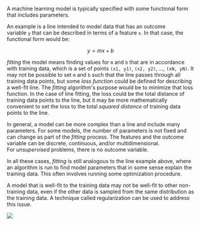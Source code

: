 A machine learning model is typically specified with some functional form that includes parameters.

An example is a line intended to model data that has an outcome variable `y` that can be described in terms of a feature `x`. In that case, the functional form would be:

$$
y = mx + b
$$

_fitting_ the model means finding values for `m` and `b` that are in accordance with training data, which is a set of points `(x1, y1)`, `(x2, y2)`, ..., `(xN, yN)`. It may not be possible to set `m` and `b` such that the line passes through all training data points, but some _loss function_ could be defined for describing a well-fit line. The _fitting_ algorithm's purpose would be to minimize that loss function. In the case of line fitting, the loss could be the total distance of training data points to the line, but it may be more mathematically convenient to set the loss to the total _squared distance_ of training data points to the line.

In general, a model can be more complex than a line and include many parameters. For some models, the number of parameters is not fixed and can change as part of the _fitting_ process. The features and the outcome variable can be discrete, continuous, and/or multidimensional. For _unsupervised_ problems, there is no outcome variable.

In all these cases, _fitting_ is still analogous to the line example above, where an algorithm is run to find model parameters that in some sense explain the training data. This often involves running some optimization procedure.

A model that is well-fit to the training data may not be well-fit to other non-training data, even if the other data is sampled from the same distribution as the training data. A technique called regularization can be used to address this issue.

![](https://www.researchgate.net/profile/Prasanna-Date/publication/343498508/figure/fig1/AS:921736623190020@1596770544633/Fitting-a-linear-regression-model-green-line-to-data-blue-dots.ppm)
